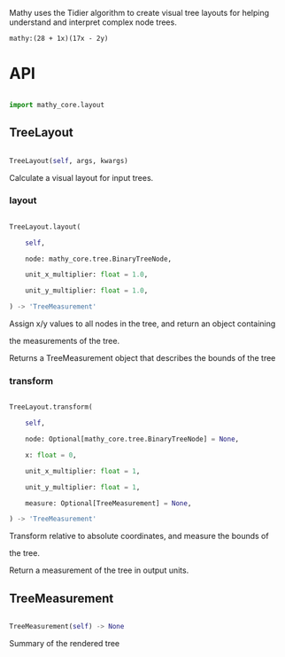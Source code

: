 
Mathy uses the Tidier algorithm to create visual tree layouts for helping understand and interpret complex node trees.

`mathy:(28 + 1x)(17x - 2y)` 

# API

```python

import mathy_core.layout
```




## TreeLayout

```python

TreeLayout(self, args, kwargs)

```

Calculate a visual layout for input trees.

### layout

```python

TreeLayout.layout(

    self, 

    node: mathy_core.tree.BinaryTreeNode, 

    unit_x_multiplier: float = 1.0, 

    unit_y_multiplier: float = 1.0, 

) -> 'TreeMeasurement'

```

Assign x/y values to all nodes in the tree, and return an object containing

the measurements of the tree.



Returns a TreeMeasurement object that describes the bounds of the tree

### transform

```python

TreeLayout.transform(

    self, 

    node: Optional[mathy_core.tree.BinaryTreeNode] = None, 

    x: float = 0, 

    unit_x_multiplier: float = 1, 

    unit_y_multiplier: float = 1, 

    measure: Optional[TreeMeasurement] = None, 

) -> 'TreeMeasurement'

```

Transform relative to absolute coordinates, and measure the bounds of

the tree.



Return a measurement of the tree in output units.

## TreeMeasurement

```python

TreeMeasurement(self) -> None

```

Summary of the rendered tree
